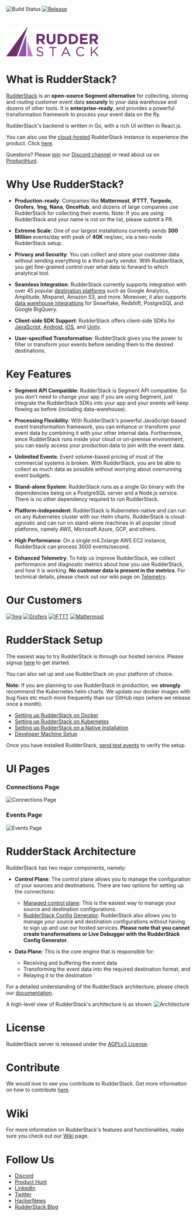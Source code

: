 ![Build Status][build status]
[![Release]][release]

# [![RudderStack](https://raw.githubusercontent.com/rudderlabs/rudder-server/master/resources/RudderStack.png)](https://rudderstack.com)

# What is RudderStack?

[RudderStack](https://rudderstack.com/) is an **open-source Segment alternative** for collecting, storing and routing customer event data **securely** to your data warehouse and dozens of other tools. It is **enterprise-ready**, and provides a powerful transformation framework to process your event data on the fly.

RudderStack's backend is written in Go, with a rich UI written in React.js.

You can also use the [cloud-hosted](https://app.rudderstack.com/signup?type=freetrial&utm_source=github&utm_medium=rdr-srv&utm_campaign=hosted&utm_content=intro) RudderStack instance to experience the product. Click [here](https://app.rudderstack.com/signup?type=freetrial&utm_source=github&utm_medium=rdr-srv&utm_campaign=hosted&utm_content=intro).

Questions? Please [join](https://discordapp.com/invite/xNEdEGw) our [Discord channel](https://discordapp.com/invite/xNEdEGw) or read about us on [ProductHunt](https://www.producthunt.com/posts/rudderstack).

# Why Use RudderStack?

- **Production-ready**: Companies like **Mattermost**, **IFTTT**, **Torpedo**, **Grofers**, **1mg**, **Nana**, **OnceHub**,  and dozens of large companies use RudderStack for collecting their events. 
   Note: If you are using RudderStack and your name is not on the list, please submit a PR.

- **Extreme Scale**: One of our largest installations currently sends **300 Million** events/day with peak of **40K** req/sec, via a two-node RudderStack setup.

- **Privacy and Security**: You can collect and store your customer data without sending everything to a third-party vendor. With RudderStack, you get fine-grained control over what data to forward to which analytical tool.

- **Seamless Integration**: RudderStack currently supports integration with over 45 popular [destination platforms](https://docs.rudderstack.com/destinations-guides) such as Google Analytics, Amplitude, Mixpanel, Amazon S3, and more. Moreover, it also supports [data warehouse integrations](https://docs.rudderstack.com/data-warehouse-integration-guides) for Snowflake, Redshift, PostgreSQL and Google BigQuery.

- **Client-side SDK Support**: RudderStack offers client-side SDKs for [JavaScript](https://docs.rudderstack.com/rudderstack-sdk-integration-guides/rudderstack-javascript-sdk), [Android](https://docs.rudderstack.com/rudderstack-sdk-integration-guides/rudderstack-android-sdk), [iOS](https://docs.rudderstack.com/rudderstack-sdk-integration-guides/rudderstack-ios-sdk), and [Unity](https://docs.rudderstack.com/rudderstack-sdk-integration-guides/getting-started-with-unity-sdk).

- **User-specified Transformation**: RudderStack gives you the power to filter or transform your events before sending them to the desired destinations.

# Key Features

- **Segment API Compatible**: RudderStack is Segment API compatible. So you don't need to change your app if you are using Segment, just integrate the RudderStack SDKs into your app and your events will keep flowing as before (including data-warehouse).

- **Processing Flexibility**: With RudderStack's powerful JavaScript-based event transformation framework, you can enhance or transform your event data by combining it with your other internal data. Furthermore, since RudderStack runs inside your cloud or on-premise environment, you can easily access your production data to join with the event data.

- **Unlimited Events**: Event volume-based pricing of most of the commercial systems is broken. With RudderStack, you are be able to collect as much data as possible without worrying about overrunning event budgets.

- **Stand-alone System**: RudderStack runs as a single Go binary with the dependencies being on a PostgreSQL server and a Node.js service. There is no other dependency required to run RudderStack.

- **Platform-independent**: RudderStack is Kubernetes-native and can run on any Kubernetes cluster with our Helm charts. RudderStack is cloud-agnostic and can run on stand-alone machines in all popular cloud platforms, namely AWS, Microsoft Azure, GCP, and others.

- **High Performance**: On a single m4.2xlarge AWS EC2 instance, RudderStack can process 3000 events/second.

- **Enhanced Telemetry**: To help us improve RudderStack, we collect performance and diagnostic metrics about how you use RudderStack, and how it is working. **No customer data is present in the metrics**. For technical details, please check out our wiki page on [Telemetry](https://github.com/rudderlabs/rudder-server/wiki/RudderStack-Telemetry).

# Our Customers

[![1mg](https://user-images.githubusercontent.com/59817155/90764974-d325cc00-e306-11ea-9cc4-ed7c159f9738.PNG)](https://www.1mg.com/) [![Grofers](https://user-images.githubusercontent.com/59817155/90764982-d751e980-e306-11ea-9c45-fd261be00988.PNG)](https://grofers.com/) [![IFTTT](https://user-images.githubusercontent.com/59817155/90764989-d9b44380-e306-11ea-877f-409e9ba4e88c.PNG)](https://ifttt.com/) [![Mattermost](https://user-images.githubusercontent.com/59817155/90765001-dcaf3400-e306-11ea-887e-2d1f096bee01.PNG)](https://mattermost.com/)

# RudderStack Setup

The easiest way to try RudderStack is through our hosted service. Please signup [here](https://app.rudderstack.com/signup?type=freetrial) to get started.

You can also set up and use RudderStack on your platform of choice.

**Note:** If you are planning to use RudderStack in production, we **strongly** recommend the Kubernetes helm charts. We update our docker images with bug fixes etc much more frequently than our GitHub repo (where we release once a month).

- [Setting up RudderStack on Docker](https://docs.rudderstack.com/get-started/installing-and-setting-up-rudderstack/docker)
- [Setting up RudderStack on Kubernetes](https://docs.rudderstack.com/get-started/installing-and-setting-up-rudderstack/kubernetes)
- [Setting up RudderStack on a Native Installation](https://docs.rudderstack.com/get-started/installing-and-setting-up-rudderstack/native-installation)
- [Developer Machine Setup](https://docs.rudderstack.com/get-started/installing-and-setting-up-rudderstack/developer-machine-setup)

Once you have installed RudderStack, [send test events](https://docs.rudderstack.com/get-started/installing-and-setting-up-rudderstack#how-to-send-test-events) to verify the setup.

# UI Pages

### Connections Page

![Connections Page](https://gblobscdn.gitbook.com/assets%2F-Lq5Ea6fHVg3dSxMCgyQ%2F-M8Fo18nKM8Y3sHNQwW3%2F-M8Fo6hu_qKB4XX0STNZ%2FScreenshot%202020-05-26%20at%205.02.38%20PM.png?alt=media&token=adbd68bd-5b55-4e65-a19a-a1a29fc616e8)

### Events Page

![Events Page](https://gblobscdn.gitbook.com/assets%2F-Lq5Ea6fHVg3dSxMCgyQ%2F-M8Fo18nKM8Y3sHNQwW3%2F-M8FoF_Gnu9CBQgUujZW%2FScreenshot%202020-05-26%20at%205.12.19%20PM.png?alt=media&token=71165ae7-964c-4370-9826-29315ab3e3b4)

# RudderStack Architecture

RudderStack has two major components, namely:

- **Control Plane**: The control plane allows you to manage the configuration of your sources and destinations. There are two options for setting up the connections:

  - [Managed control plane](https://app.rudderstack.com/): This is the easiest way to manage your source and destination configurations.
  - [RudderStack Config Generator](https://github.com/rudderlabs/rudder-server/wiki/RudderStack-Config-Generator): RudderStack also allows you to manage your source and destination configurations without having to sign up and use our hosted services. **Please note that you cannot create transformations or Live Debugger with the RudderStack Config Generator**.

- **Data Plane**: This is the core engine that is responsible for:
  - Receiving and buffering the event data
  - Transforming the event data into the required destination format, and
  - Relaying it to the destination

For a detailed understanding of the RudderStack architecture, please check our [documentation](https://docs.rudderstack.com/get-started/rudderstack-architecture).

A high-level view of RudderStack's architecture is as shown:
![Architecture](https://gblobscdn.gitbook.com/assets%2F-Lq5Ea6fHVg3dSxMCgyQ%2F-Lz111ICiMeHdy_Gu6JX%2F-Lz1A_NxMgbjhbSrVL2h%2FRudder%20Core%20Architecture.png?alt=media&token=2c524db9-7c5c-44e9-a351-cbb1c46a8063)

# License

RudderStack server is released under the [AGPLv3 License][agplv3_license].

# Contribute

We would love to see you contribute to RudderStack. Get more information on how to contribute [here](CONTRIBUTING.md).

# Wiki

For more information on RudderStack's features and functionalities, make sure you check out our [Wiki](https://github.com/rudderlabs/rudder-server/wiki) page.

# Follow Us

- [Discord][discord]
- [Product Hunt](https://www.producthunt.com/posts/rudderstack)
- [LinkedIn](https://www.linkedin.com/company/rudderlabs/)
- [Twitter][twitter]
- [HackerNews][hackernews]
- [RudderStack Blog][rudderstack-blog]

<!----variables---->

[build status]: https://codebuild.us-east-1.amazonaws.com/badges?uuid=eyJlbmNyeXB0ZWREYXRhIjoiT01EQkVPc0NBbDJLV2txTURidkRTMTNmWFRZWUY2dEtia3FRVmFXdXhWeUwzaC9aV3dsWWNNT0NwaVZKd1hKTFVMazB2cDQ5UHlaZTgvbFRER3R5SXRvPSIsIml2UGFyYW1ldGVyU3BlYyI6IktJQVMveHIzQnExZVE5b0YiLCJtYXRlcmlhbFNldFNlcmlhbCI6MX0%3D&branch=master
[release]: https://img.shields.io/github/v/release/rudderlabs/rudder-server?color=blue&sort=semver
[discord]: https://discordapp.com/invite/xNEdEGw
[docs]: https://docs.rudderstack.com/
[twitter]: https://twitter.com/rudderstack
[go-report-card]: https://go-report-card.com/report/github.com/rudderlabs/rudder-server
[go-report-card-badge]: https://go-report-card.com/badge/github.com/rudderlabs/rudder-server
[ssh]: https://help.github.com/en/articles/which-remote-url-should-i-use#cloning-with-ssh-urls
[dashboard]: https://app.rudderstack.com
[dashboard-on]: https://app.rudderstack.com/signup?type=freetrial
[dashboard-intro]: https://app.rudderstack.com/signup?type=freetrial&utm_source=github&utm_medium=rdr-srv&utm_campaign=hosted&utm_content=intro
[dashboard-setup]: https://app.rudderstack.com/signup?type=freetrial&utm_source=github&utm_medium=rdr-srv&utm_campaign=hosted&utm_content=setup-instructions
[dashboard-docker]: https://app.rudderstack.com/signup?utm_source=github&utm_medium=rdr-srv&utm_campaign=selfhosted&utm_content=docker
[dashboard-k8s]: https://app.rudderstack.com/signup?utm_source=github&utm_medium=rdr-srv&utm_campaign=selfhosted&utm_content=k8s
[dashboard-native]: https://app.rudderstack.com/signup?utm_source=github&utm_medium=rdr-srv&utm_campaign=selfhosted&utm_content=native
[agplv3_license]: https://www.gnu.org/licenses/agpl-3.0-standalone.html
[sspl_license]: https://www.mongodb.com/licensing/server-side-public-license
[hackernews]: https://news.ycombinator.com/item?id=21081756
[helm-scripts-git-repo]: https://github.com/rudderlabs/rudderstack-helm
[terraform-scripts-git-repo]: https://github.com/rudderlabs/rudder-terraform
[golang]: https://golang.org/dl/
[node]: https://nodejs.org/en/download/
[rudder-sdk-js-git-repo]: https://github.com/rudderlabs/rudder-sdk-js
[rudder-sdk-android-git-repo]: https://github.com/rudderlabs/rudder-sdk-android
[rudder-sdk-ios-git-repo]: https://github.com/rudderlabs/rudder-sdk-ios
[config-generator]: https://github.com/rudderlabs/config-generator
[config-generator-section]: https://github.com/rudderlabs/rudder-server/blob/master/README.md#rudderstack-config-generator
[rudder-logo]: https://repository-images.githubusercontent.com/197743848/b352c900-dbc8-11e9-9d45-4deb9274101f
[rudder-server-releases]: https://github.com/rudderlabs/rudder-server/releases
[rudder-transformer-releases]: https://github.com/rudderlabs/rudder-transformer/releases
[rudderstack-blog]: https://rudderstack.com/blog/
[rudder-server-sample-env]: https://github.com/rudderlabs/rudder-server/blob/master/config/sample.env
[rudder-docker-yml]: https://github.com/rudderlabs/rudder-server/blob/master/rudder-docker.yml

